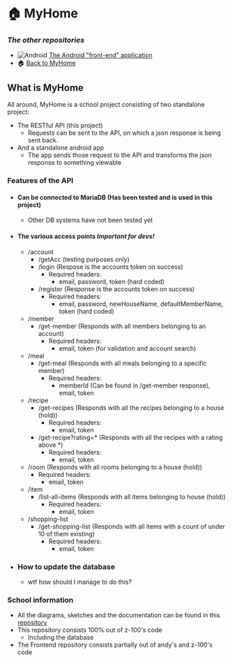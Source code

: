 # :house: MyHome

### ***The other repositories***
- ![Android](https://img.shields.io/badge/Android-3DDC84?style=for-the-badge&logo=android&logoColor=white) [The Android "front-end" application](https://github.com/Z-100/MyHome-Android-App)
- :house: [Back to MyHome](https://github.com/Z-100/MyHome)

## What is MyHome
All around, MyHome is a school project consisting of two standalone project:
* The RESTful API (this project)
  * Requests can be sent to the API, on which a json response is being sent back.
* And a standalone android app
  * The app sends those request to the API and transforms the json response to something viewable
  
### Features of the API
* #### Can be connected to MariaDB (Has been tested and is used in this project)
  * Other DB systems have not been tested yet
* #### The various access points ***Important for devs!***
  * /account
    * /getAcc (testing purposes only)
    * /login (Respose is the accounts token on success)
      * Required headers:
        * email, password, token (hard coded)
    * /register (Response is the accounts token on success)
      * Required headers:
        * email, password, newHouseName, defaultMemberName, token (hard coded)
  * /member
    * /get-member (Responds with all members belonging to an account)
      * Required headers:
        * email, token (for validation and account search)
  * /meal
    * /get-meal (Responds with all meals belonging to a specific member)
      * Required headers:
        * memberId (Can be found in /get-member response), email, token
  * /recipe
    * /get-recipes (Responds with all the recipes belonging to a house (hold))
      * Required headers:
        * email, token
    * /get-recipe?rating=* (Responds with all the recipes with a rating above *)
      * Required headers:
        * email, token
  * /room (Responds with all rooms belonging to a house (hold))
    * Required headers:
      * email, token
  * /item
    * /list-all-items (Responds with all items belonging to house (hold))
      * Required headers:
        * email, token
  * /shopping-list
    * /get-shopping-list (Responds with all items with a count of under 10 of them existing)
      * Required headers:
        * email, token
* ### How to update the database
  * wtf how should I manage to do this?

### School information
* All the diagrams, sketches and the documentation can be found in this [repository](https:github.com/Z-100/MyHome)
* This repository consists 100% out of z-100's code
  * Including the database
* The Frontend repository consists partially out of andy's and z-100's code